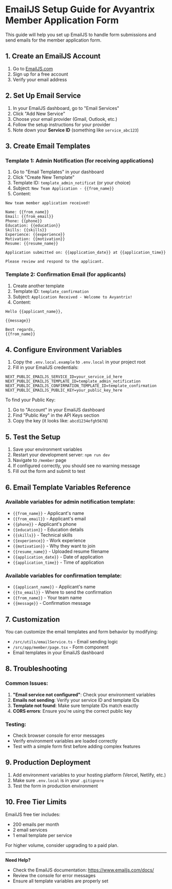 # EmailJS Setup Guide for Avyantrix Member Application Form

This guide will help you set up EmailJS to handle form submissions and send emails for the member application form.

## 1. Create an EmailJS Account

1. Go to [EmailJS.com](https://www.emailjs.com/)
2. Sign up for a free account
3. Verify your email address

## 2. Set Up Email Service

1. In your EmailJS dashboard, go to "Email Services"
2. Click "Add New Service"
3. Choose your email provider (Gmail, Outlook, etc.)
4. Follow the setup instructions for your provider
5. Note down your **Service ID** (something like `service_abc123`)

## 3. Create Email Templates

### Template 1: Admin Notification (for receiving applications)

1. Go to "Email Templates" in your dashboard
2. Click "Create New Template"
3. Template ID: `template_admin_notificat` (or your choice)
4. Subject: `New Team Application - {{from_name}}`
5. Content:
```
New team member application received!

Name: {{from_name}}
Email: {{from_email}}
Phone: {{phone}}
Education: {{education}}
Skills: {{skills}}
Experience: {{experience}}
Motivation: {{motivation}}
Resume: {{resume_name}}

Application submitted on: {{application_date}} at {{application_time}}

Please review and respond to the applicant.
```

### Template 2: Confirmation Email (for applicants)

1. Create another template
2. Template ID: `template_confirmation`
3. Subject: `Application Received - Welcome to Avyantrix!`
4. Content:
```
Hello {{applicant_name}},

{{message}}

Best regards,
{{from_name}}
```

## 4. Configure Environment Variables

1. Copy the `.env.local.example` to `.env.local` in your project root
2. Fill in your EmailJS credentials:

```env
NEXT_PUBLIC_EMAILJS_SERVICE_ID=your_service_id_here
NEXT_PUBLIC_EMAILJS_TEMPLATE_ID=template_admin_notification
NEXT_PUBLIC_EMAILJS_CONFIRMATION_TEMPLATE_ID=template_confirmation
NEXT_PUBLIC_EMAILJS_PUBLIC_KEY=your_public_key_here
```

To find your Public Key:
1. Go to "Account" in your EmailJS dashboard
2. Find "Public Key" in the API Keys section
3. Copy the key (it looks like: `abcd1234efgh5678`)

## 5. Test the Setup

1. Save your environment variables
2. Restart your development server: `npm run dev`
3. Navigate to `/member` page
4. If configured correctly, you should see no warning message
5. Fill out the form and submit to test

## 6. Email Template Variables Reference

### Available variables for admin notification template:
- `{{from_name}}` - Applicant's name
- `{{from_email}}` - Applicant's email
- `{{phone}}` - Applicant's phone
- `{{education}}` - Education details
- `{{skills}}` - Technical skills
- `{{experience}}` - Work experience
- `{{motivation}}` - Why they want to join
- `{{resume_name}}` - Uploaded resume filename
- `{{application_date}}` - Date of application
- `{{application_time}}` - Time of application

### Available variables for confirmation template:
- `{{applicant_name}}` - Applicant's name
- `{{to_email}}` - Where to send the confirmation
- `{{from_name}}` - Your team name
- `{{message}}` - Confirmation message

## 7. Customization

You can customize the email templates and form behavior by modifying:
- `/src/utils/emailService.ts` - Email sending logic
- `/src/app/member/page.tsx` - Form component
- Email templates in your EmailJS dashboard

## 8. Troubleshooting

### Common Issues:
1. **"Email service not configured"**: Check your environment variables
2. **Emails not sending**: Verify your service ID and template IDs
3. **Template not found**: Make sure template IDs match exactly
4. **CORS errors**: Ensure you're using the correct public key

### Testing:
- Check browser console for error messages
- Verify environment variables are loaded correctly
- Test with a simple form first before adding complex features

## 9. Production Deployment

1. Add environment variables to your hosting platform (Vercel, Netlify, etc.)
2. Make sure `.env.local` is in your `.gitignore`
3. Test the form in production environment

## 10. Free Tier Limits

EmailJS free tier includes:
- 200 emails per month
- 2 email services
- 1 email template per service

For higher volume, consider upgrading to a paid plan.

---

**Need Help?**
- Check the EmailJS documentation: https://www.emailjs.com/docs/
- Review the console for error messages
- Ensure all template variables are properly set
